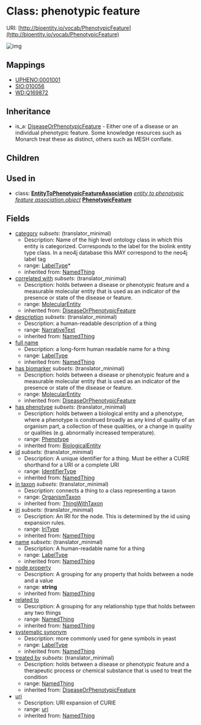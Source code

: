 # Class: phenotypic feature




URI: [http://bioentity.io/vocab/PhenotypicFeature](http://bioentity.io/vocab/PhenotypicFeature)

![img](http://yuml.me/diagram/nofunky;dir:TB/class/\[PhenotypicFeature|id(i):identifier_type%20%3F;name(i):label_type%20%3F;category(i):label_type%20*;uri(i):uri%20%3F;node_property(i):string%20%3F;iri(i):iri_type%20%3F;full_name(i):label_type%20%3F;description(i):narrative_text%20%3F;systematic_synonym(i):label_type%20%3F;has_phenotype(i):phenotype%20%3F]-%20treated%20by(i)%20%3F>\[NamedThing],%20\[PhenotypicFeature]-%20has%20biomarker(i)%20%3F>\[MolecularEntity],%20\[PhenotypicFeature]-%20correlated%20with(i)%20%3F>\[MolecularEntity],%20\[PhenotypicFeature]-%20in%20taxon(i)%20%3F>\[OrganismTaxon],%20\[PhenotypicFeature]-%20related%20to(i)%20%3F>\[NamedThing],%20\[EntityToPhenotypicFeatureAssociation]-%20object(i)>\[PhenotypicFeature],%20\[DiseaseOrPhenotypicFeature]^-\[PhenotypicFeature])
## Mappings

 * [UPHENO:0001001](http://purl.obolibrary.org/obo/UPHENO_0001001)
 * [SIO:010056](http://semanticscience.org/resource/SIO_010056)
 * [WD:Q169872](http://purl.obolibrary.org/obo/WD_Q169872)
## Inheritance

 *  is_a: [DiseaseOrPhenotypicFeature](DiseaseOrPhenotypicFeature.md) - Either one of a disease or an individual phenotypic feature. Some knowledge resources such as Monarch treat these as distinct, others such as MESH conflate.
## Children

## Used in

 *  class: **[EntityToPhenotypicFeatureAssociation](EntityToPhenotypicFeatureAssociation.md)** *[entity to phenotypic feature association.object](entity_to_phenotypic_feature_association_object.md)* **[PhenotypicFeature](PhenotypicFeature.md)**
## Fields

 * [category](category.md) *subsets*: (translator_minimal)
    * Description: Name of the high level ontology class in which this entity is categorized. Corresponds to the label for the biolink entity type class. In a neo4j database this MAY correspond to the neo4j label tag
    * range: [LabelType](LabelType.md)*
    * inherited from: [NamedThing](NamedThing.md)
 * [correlated with](correlated_with.md) *subsets*: (translator_minimal)
    * Description: holds between a disease or phenotypic feature and a measurable molecular entity that is used as an indicator of the presence or state of the disease or feature.
    * range: [MolecularEntity](MolecularEntity.md)
    * inherited from: [DiseaseOrPhenotypicFeature](DiseaseOrPhenotypicFeature.md)
 * [description](description.md) *subsets*: (translator_minimal)
    * Description: a human-readable description of a thing
    * range: [NarrativeText](NarrativeText.md)
    * inherited from: [NamedThing](NamedThing.md)
 * [full name](full_name.md)
    * Description: a long-form human readable name for a thing
    * range: [LabelType](LabelType.md)
    * inherited from: [NamedThing](NamedThing.md)
 * [has biomarker](has_biomarker.md) *subsets*: (translator_minimal)
    * Description: holds between a disease or phenotypic feature and a measurable molecular entity that is used as an indicator of the presence or state of the disease or feature.
    * range: [MolecularEntity](MolecularEntity.md)
    * inherited from: [DiseaseOrPhenotypicFeature](DiseaseOrPhenotypicFeature.md)
 * [has phenotype](has_phenotype.md) *subsets*: (translator_minimal)
    * Description: holds between a biological entity and a phenotype, where a phenotype is construed broadly as any kind of quality of an organism part, a collection of these qualities, or a change in quality or qualities (e.g. abnormally increased temperature). 
    * range: [Phenotype](Phenotype.md)
    * inherited from: [BiologicalEntity](BiologicalEntity.md)
 * [id](id.md) *subsets*: (translator_minimal)
    * Description: A unique identifier for a thing. Must be either a CURIE shorthand for a URI or a complete URI
    * range: [IdentifierType](IdentifierType.md)
    * inherited from: [NamedThing](NamedThing.md)
 * [in taxon](in_taxon.md) *subsets*: (translator_minimal)
    * Description: connects a thing to a class representing a taxon
    * range: [OrganismTaxon](OrganismTaxon.md)
    * inherited from: [ThingWithTaxon](ThingWithTaxon.md)
 * [iri](iri.md) *subsets*: (translator_minimal)
    * Description: An IRI for the node. This is determined by the id using expansion rules.
    * range: [IriType](IriType.md)
    * inherited from: [NamedThing](NamedThing.md)
 * [name](name.md) *subsets*: (translator_minimal)
    * Description: A human-readable name for a thing
    * range: [LabelType](LabelType.md)
    * inherited from: [NamedThing](NamedThing.md)
 * [node property](node_property.md)
    * Description: A grouping for any property that holds between a node and a value
    * range: **string**
    * inherited from: [NamedThing](NamedThing.md)
 * [related to](related_to.md)
    * Description: A grouping for any relationship type that holds between any two things
    * range: [NamedThing](NamedThing.md)
    * inherited from: [NamedThing](NamedThing.md)
 * [systematic synonym](systematic_synonym.md)
    * Description: more commonly used for gene symbols in yeast
    * range: [LabelType](LabelType.md)
    * inherited from: [NamedThing](NamedThing.md)
 * [treated by](treated_by.md) *subsets*: (translator_minimal)
    * Description: holds between a disease or phenotypic feature and a therapeutic process or chemical substance that is used to treat the condition 
    * range: [NamedThing](NamedThing.md)
    * inherited from: [DiseaseOrPhenotypicFeature](DiseaseOrPhenotypicFeature.md)
 * [uri](uri.md)
    * Description: URI expansion of CURIE
    * range: [uri](uri.md)
    * inherited from: [NamedThing](NamedThing.md)
